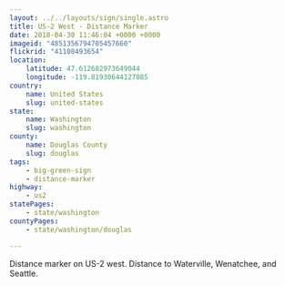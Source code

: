 ```yaml
---
layout: ../../layouts/sign/single.astro
title: US-2 West - Distance Marker
date: 2018-04-30 11:46:04 +0000 +0000
imageid: "4851356794705457660"
flickrid: "41108493654"
location:
    latitude: 47.612682973649044
    longitude: -119.81930644127085
country:
    name: United States
    slug: united-states
state:
    name: Washington
    slug: washington
county:
    name: Douglas County
    slug: douglas
tags:
    - big-green-sign
    - distance-marker
highway:
    - us2
statePages:
    - state/washington
countyPages:
    - state/washington/douglas

---
```

Distance marker on US-2 west.  Distance to Waterville, Wenatchee, and Seattle.